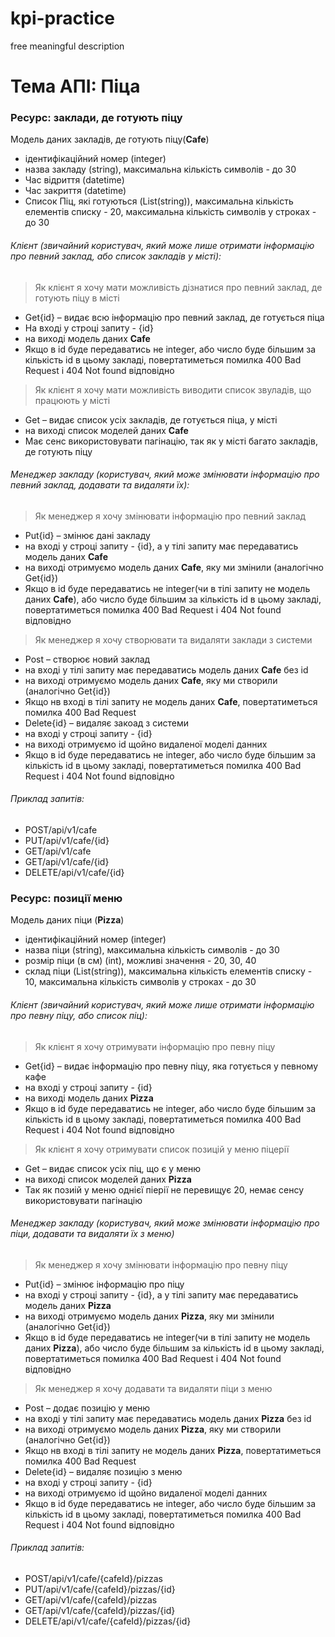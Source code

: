 # kpi-practice
free meaningful description

# Тема АПІ: Піца

### Ресурс: заклади, де готують піцу

Модель даних закладів, де готують піцу(**Cafe**)

-   ідентифікаційний номер (integer)
-   назва закладу (string), максимальна кількість символів - до 30
-   Час відриття (datetime)
-   Час закриття (datetime)
-   Список Піц, які готуються (List(string)), максимальна кількість елементів списку - 20, максимальна кількість символів у строках - до 30

###### Клієнт (звичайний користувач, який може лише отримати інформацію про певний заклад, або список закладів у місті):

>   Як клієнт я хочу мати можливість дізнатися про певний заклад, де готують піцу в місті

- Get{id} – видає всю інформацію про певний заклад, де готується піца 
- На вході у строці запиту - {id}
- на виході модель даних **Cafe**
- Якщо в id буде передаватись не integer, або число буде більшим за кількість id в цьому закладі, повертатиметься помилка 400 Bad Request і 404 Not found відповідно

>   Як клієнт я хочу мати можливість виводити список звуладів, що працюють у місті  

-	Get – видає список усіх закладів, де готується піца, у місті
-	на виході список моделей даних **Cafe**
- Має сенс використовувати пагінацію, так як у місті багато закладів, де готують піцу
 
###### Менеджер закладу (користувач, який може змінювати інформацію про певний заклад, додавати та видаляти їх):

>   Як менеджер я хочу змінювати інформацію про певний заклад 

-	Put{id} – змінює дані закладу
-	на вході у строці запиту - {id}, а у тілі запиту має передаватись модель даних **Cafe** 
-	на виході отримуємо модель даних **Cafe**, яку ми змінили (аналогічно Get{id})
-	Якщо в id буде передаватись не integer(чи в тілі запиту не модель даних **Cafe**), або число буде більшим за кількість id в цьому закладі, повертатиметься помилка 400 Bad Request і 404 Not found відповідно

>   Як менеджер я хочу створювати та видаляти заклади з системи 

-	Post – створює новий заклад
-	на вході у тілі запиту має передаватись модель даних **Cafe** без id 
-	на виході отримуємо модель даних **Cafe**, яку ми створили (аналогічно Get{id})
-	Якщо нв вході в тілі запиту не модель даних **Cafe**, повертатиметься помилка 400 Bad Request 
-	Delete{id} – видаляє закоад з системи
-	на вході у строці запиту - {id}
-	на виході отримуємо id щойно видаленої моделі данних
-	Якщо в id буде передаватись не integer, або число буде більшим за кількість id в цьому закладі, повертатиметься помилка 400 Bad Request і 404 Not found відповідно

###### Приклад запитів:
-  POST/api/v1/cafe
-  PUT/api/v1/cafe/{id}
-  GET/api/v1/cafe
-  GET/api/v1/cafe/{id}
-  DELETE/api/v1/cafe/{id}

### Ресурс: позиції меню

Модель даних піци (**Pizza**)

- ідентифікаційний номер (integer)
- назва піци (string), максимальна кількість символів - до 30
- розмір піци (в см) (int), можливі значення - 20, 30, 40
- cклад піци (List(string)), максимальна кількість елементів списку - 10, максимальна кількість символів у строках - до 30

###### Клієнт (звичайний користувач, який може лише отримати інформацію про певну піцу, або список піц):

>   Як клієнт я хочу отримувати інформацію про певну піцу

- Get{id} – видає інформацію про певну піцу, яка готується у певному кафе
- на вході у строці запиту - {id}
- на виході модель даних **Pizza**
- Якщо в id буде передаватись не integer, або число буде більшим за кількість id в цьому закладі, повертатиметься помилка 400 Bad Request і 404 Not found відповідно

>   Як клієнт я хочу отримувати список позицій у меню піцерії

-	Get – видає список усіх піц, що є у меню
- на виході список моделей даних **Pizza**
-	Так як позиій у меню однієї піерії не перевищує 20, немає сенсу використовувати пагінацію

###### Менеджер закладу (користувач, який може змінювати інформацію про піци, додавати та видаляти їх з меню)

>   Як менеджер я хочу змінювати інформацію про певну піцу

-	Put{id} – змінює інформацію про піцу
- на вході у строці запиту - {id}, а у тілі запиту має передаватись модель даних **Pizza**
-	на виході отримуємо модель даних **Pizza**, яку ми змінили (аналогічно Get{id})
-	Якщо в id буде передаватись не integer(чи в тілі запиту не модель даних **Pizza**), або число буде більшим за кількість id в цьому закладі, повертатиметься помилка 400 Bad Request і 404 Not found відповідно

>   Як менеджер я хочу додавати та видаляти піци з меню

-	Post – додає позицію у меню
- на вході у тілі запиту має передаватись модель даних **Pizza** без id 
- на виході отримуємо модель даних **Pizza**, яку ми створили (аналогічно Get{id})
- Якщо нв вході в тілі запиту не модель даних **Pizza**, повертатиметься помилка 400 Bad Request 
- Delete{id} – видаляє позицію з меню
- на вході у строці запиту - {id}
- на виході отримуємо id щойно видаленої моделі данних
- Якщо в id буде передаватись не integer, або число буде більшим за кількість id в цьому закладі, повертатиметься помилка 400 Bad Request і 404 Not found відповідно

###### Приклад запитів:

-  POST/api/v1/cafe/{cafeId}/pizzas
-  PUT/api/v1/cafe/{cafeId}/pizzas/{id}
-  GET/api/v1/cafe/{cafeId}/pizzas
-  GET/api/v1/cafe/{cafeId}/pizzas/{id}
-  DELETE/api/v1/cafe/{cafeId}/pizzas/{id}

